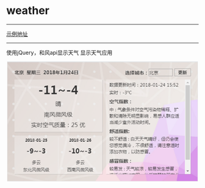 # weather

---
[示例地址](https://quiet-mouse.github.io/weather/)

---
使用jQuery，和风api显示天气
显示天气应用

![效果示意图](https://github.com/quiet-mouse/weather/blob/master/demo.png)
